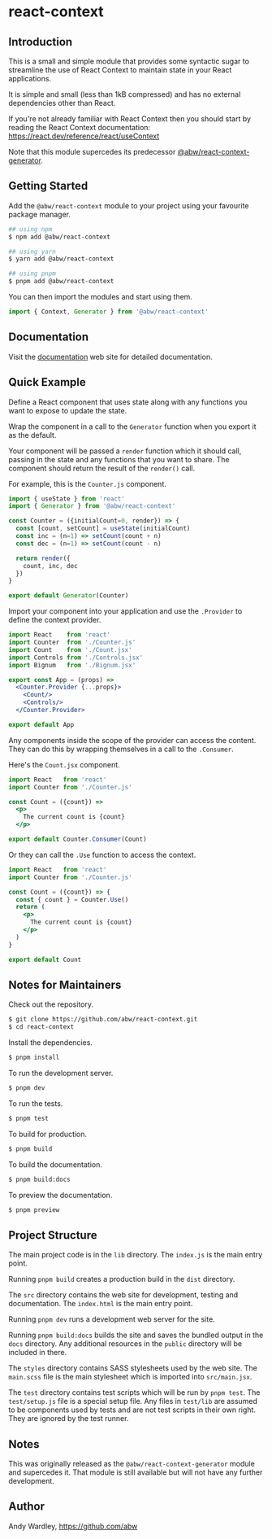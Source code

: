 # react-context

## Introduction

This is a small and simple module that provides some syntactic sugar to
streamline the use of React Context to maintain state in your React
applications.

It is simple and small (less than 1kB compressed) and has no external
dependencies other than React.

If you're not already familiar with React Context then you should start by
reading the React Context documentation: https://react.dev/reference/react/useContext

Note that this module supercedes its predecessor
[@abw/react-context-generator](https://www.npmjs.com/package/@abw/react-context-generator).

## Getting Started

Add the `@abw/react-context` module to your project using your favourite
package manager.

```bash
## using npm
$ npm add @abw/react-context

## using yarn
$ yarn add @abw/react-context

## using pnpm
$ pnpm add @abw/react-context
```

You can then import the modules and start using them.

```jsx
import { Context, Generator } from '@abw/react-context'
```

## Documentation

Visit the [documentation](https://abw.github.io/react-context/) web site
for detailed documentation.

## Quick Example

Define a React component that uses state along with any functions you want
to expose to update the state.

Wrap the component in a call to the `Generator` function when you export
it as the default.

Your component will be passed a `render` function which it should call,
passing in the state and any functions that you want to share.  The component
should return the result of the `render()` call.

For example, this is the `Counter.js` component.

```js
import { useState } from 'react'
import { Generator } from '@abw/react-context'

const Counter = ({initialCount=0, render}) => {
  const [count, setCount] = useState(initialCount)
  const inc = (n=1) => setCount(count + n)
  const dec = (n=1) => setCount(count - n)

  return render({
    count, inc, dec
  })
}

export default Generator(Counter)
```

Import your component into your application and use the `.Provider` to
define the context provider.

```jsx
import React    from 'react'
import Counter  from './Counter.js'
import Count    from './Count.jsx'
import Controls from './Controls.jsx'
import Bignum   from './Bignum.jsx'

export const App = (props) =>
  <Counter.Provider {...props}>
    <Count/>
    <Controls/>
  </Counter.Provider>

export default App
```

Any components inside the scope of the provider can access the content.
They can do this by wrapping themselves in a call to the `.Consumer`.

Here's the `Count.jsx` component.

```jsx
import React   from 'react'
import Counter from './Counter.js'

const Count = ({count}) =>
  <p>
    The current count is {count}
  </p>

export default Counter.Consumer(Count)
```

Or they can call the `.Use` function to access the context.

```jsx
import React   from 'react'
import Counter from './Counter.js'

const Count = ({count}) => {
  const { count } = Counter.Use()
  return (
    <p>
      The current count is {count}
    </p>
  )
}

export default Count
```

## Notes for Maintainers

Check out the repository.

```bash
$ git clone https://github.com/abw/react-context.git
$ cd react-context
```

Install the dependencies.

```bash
$ pnpm install
```

To run the development server.

```bash
$ pnpm dev
```

To run the tests.

```bash
$ pnpm test
```

To build for production.

```bash
$ pnpm build
```

To build the documentation.

```bash
$ pnpm build:docs
```

To preview the documentation.

```bash
$ pnpm preview
```

## Project Structure

The main project code is in the `lib` directory.  The `index.js` is the
main entry point.

Running `pnpm build` creates a production build in the `dist`
directory.

The `src` directory contains the web site for development, testing and
documentation.  The `index.html` is the main entry point.

Running `pnpm dev` runs a development web server for the site.

Running `pnpm build:docs` builds the site and saves the bundled
output in the `docs` directory.  Any additional resources in the `public`
directory will be included in there.

The `styles` directory contains SASS stylesheets used by the web site.
The `main.scss` file is the main stylesheet which is imported into
`src/main.jsx`.

The `test` directory contains test scripts which will be run by
`pnpm test`.  The `test/setup.js` file is a special setup file.
Any files in `test/lib` are assumed to be components used by tests and
are not test scripts in their own right.  They are ignored by the test
runner.

## Notes

This was originally released as the `@abw/react-context-generator` module
and supercedes it.  That module is still available but will not have any
further development.

## Author

Andy Wardley, https://github.com/abw